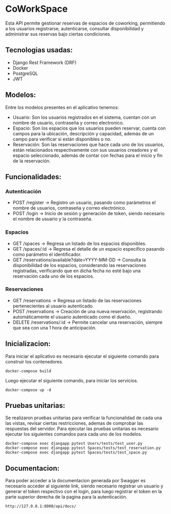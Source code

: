 <h1>CoWorkSpace</h1>
Esta API permite gestionar reservas de espacios de coworking, permitiendo a los usuarios registrarse, autenticarse, consultar disponibilidad y administrar sus reservas bajo ciertas condiciones.

<h2>Tecnologias usadas:</h2>

* Django Rest Framework (DRF)
* Docker
* PostgreSQL
* JWT 

  
<h2>Modelos:</h2>
Entre los modelos presentes en el aplicativo tenemos:

* Usuario: Son los usuarios registrados en el sistema, cuentan con un nombre de usuario, contraseña y correo electronico.
* Espacio: Son los espacios que los usuarios pueden reservar, cuenta con campos para la ubicación, descripción y capacidad, además de un campo para verificar si están disponibles o no.
* Reservación: Son las reservaciones que hace cada uno de los usuarios, están relacionados respectivamente con sus usuarios creadores y el espacio seleccionado, además de contar con fechas para el inicio y fin de la reservación.

<h2>Funcionalidades:</h2>
<h3>Autenticación</h3>

* POST /register → Registro un usuario, pasando como parámetros el nombre de usuarios, contraseña y correo electrónico.
* POST /login → Inicio de sesión y generación de token, siendo necesario el nombre de usuario y la contraseña.

<h3>Espacios</h3>

* GET /spaces → Regresa un listado de los espacios disponibles. 
* GET /spaces/:id → Regresa el detalle de un espacio específico pasando como parámetro el identificador. 
* GET /reservations/available?date=YYYY-MM-DD → Consulta la disponibilidad de los espacios, considerando las reservaciones registradas, verificando que en dicha fecha no esté bajo una reservación cada uno de los espacios.

<h3>Reservaciones</h3>

* GET /reservations → Regresa un listado de las reservaciones pertenecientes al usuario autenticado. 
* POST /reservations → Creación de una nueva reservación, registrando automáticamente el usuario autenticado como el dueño.
* DELETE /reservations/:id → Permite cancelar una reservación, siempre que sea con una 1 hora de anticipación.


<h2>Inicializacion:</h2>

Para iniciar el aplicativo es necesario ejecutar el siguiente comando para construir los contenedores.
```
docker-compose build
```

Luego ejecutar el siguiente comando, para iniciar los servicios.

```
docker-compose up -d
```

<h2>Pruebas unitarias:</h2>
Se realizaron pruebas unitarias para verificar la funcionalidad de cada una las vistas, revisar ciertas restricciones, ademas de comprobar las respuestas del servidor. Para ejecutar las pruebas unitarias es necesario ejecutar los siguientes comandos para cada uno de los modelos.

```
docker-compose exec djangapp pytest Users/tests/test_user.py  
docker-compose exec djangapp pytest Spaces/tests/test_reservation.py
docker-compose exec djangapp pytest Spaces/tests/test_space.py
```

<h2>Documentacion:</h2>
Para poder acceder a la documentacion generada por Swagger es necesario acceder al siguiente link, siendo necesario registrar un usuario y generar el token respectivo con el login, para luego registrar el token en la parte superior derecha de la pagina para la autenticación.

```
http://127.0.0.1:8000/api/docs/
```

